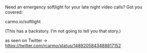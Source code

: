 Need an emergency softlight for your late night video calls? Got you covered:

carmo.io/softlight

(This has a backstory. I’m not going to tell you that story.)

as seen on Twitter -> https://twitter.com/rcarmo/status/1489205843488817152
